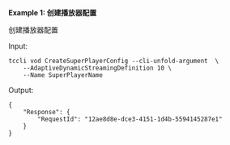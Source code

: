**Example 1: 创建播放器配置**

创建播放器配置

Input: 

```
tccli vod CreateSuperPlayerConfig --cli-unfold-argument  \
    --AdaptiveDynamicStreamingDefinition 10 \
    --Name SuperPlayerName
```

Output: 
```
{
    "Response": {
        "RequestId": "12ae8d8e-dce3-4151-1d4b-5594145287e1"
    }
}
```

